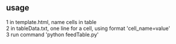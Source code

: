 ## usage
1 in template.html, name cells in table      
2 in tableData.txt, one line for a cell, using format 'cell_name=value'      
3 run command 'python feedTable.py'

